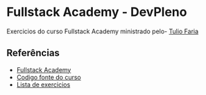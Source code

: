 # Fullstack Academy - DevPleno

Exercicios do curso Fullstack Academy ministrado pelo- [Tulio Faria](https://github.com/tuliofaria) 

## Referências

- [Fullstack Academy](https://www.devpleno.com/fullstackacademy/)
- [Codigo fonte do curso](https://github.com/tuliofaria/fullstackacademy-1)
- [Lista de exercicios](https://gist.github.com/tuliofaria/5ba5b84bd84598f8b7a9cbd0063a1fa7)